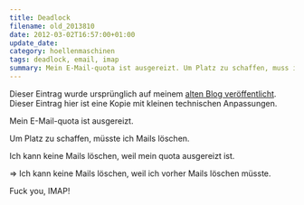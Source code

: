 ```yaml
---
title: Deadlock
filename: old_2013810
date: 2012-03-02T16:57:00+01:00
update_date:
category: hoellenmaschinen
tags: deadlock, email, imap
summary: Mein E-Mail-quota ist ausgereizt. Um Platz zu schaffen, muss ich Mails löschen. Ich kann keine Mails löschen, weil mein quota ausgereizt ist.
---
```

Dieser Eintrag wurde ursprünglich auf meinem [alten Blog veröffentlicht](https://stu.blogger.de/stories/2013810/). Dieser Eintrag hier ist eine Kopie mit kleinen technischen Anpassungen.

Mein E-Mail-quota ist ausgereizt.

Um Platz zu schaffen, müsste ich Mails löschen.

Ich kann keine Mails löschen, weil mein quota ausgereizt ist.

=> Ich kann keine Mails löschen, weil ich vorher Mails löschen müsste.

Fuck you, IMAP!
